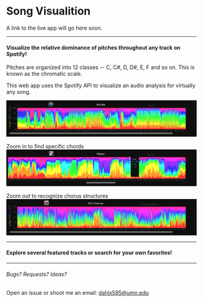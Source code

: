# Song Visualition

A link to the live app will go here soon.

------------

#### Visualize the relative dominance of pitches throughout any track on Spotify!
Pitches are organized into 12 classes -- C, C#, D, D#, E, F and so on. 
This is known as the chromatic scale.

This web app uses the Spotify API to visualize an audio analysis for virtually any song.

![Rumble](imgs/Rumble.png)

Zoom in to find specific chords 
![Ellipsis](imgs/Ellipsis.png)



Zoom out to recognize chorus structures
![Overture](imgs/Overture.png)



------------

#### Explore several featured tracks or search for your own favorites!

------------
###### Bugs? Requests? Ideas?  
Open an issue or shoot me an email: dahlx595@umn.edu

